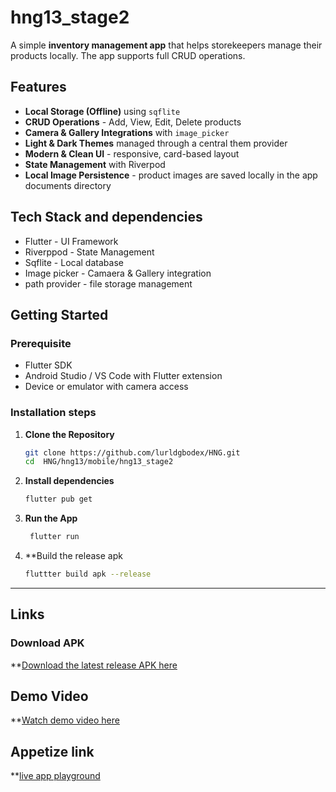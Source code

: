 # hng13_stage2

A simple **inventory management app** that helps storekeepers manage their products locally. The app supports full CRUD operations.

## Features
- **Local Storage (Offline)** using `sqflite`
- **CRUD Operations** - Add, View, Edit, Delete products
- **Camera & Gallery Integrations** with `image_picker`
- **Light & Dark Themes** managed through a central them provider
- **Modern & Clean UI** - responsive, card-based layout
- **State Management** with Riverpod
- **Local Image Persistence** - product images are saved locally in the app documents directory

## Tech Stack and dependencies
- Flutter - UI Framework
- Riverppod - State Management
- Sqflite - Local database
- Image picker - Camaera & Gallery integration
- path provider - file storage management

## Getting Started
### Prerequisite
- Flutter SDK
- Android Studio / VS Code with Flutter extension
- Device or emulator with camera access

### Installation steps
1. **Clone the Repository**
    ```bash
    git clone https://github.com/lurldgbodex/HNG.git
    cd  HNG/hng13/mobile/hng13_stage2
    ```
2. **Install dependencies**
    ```bash
    flutter pub get
    ```
3. **Run the App**
   ```bash
    flutter run
    ```
4. **Build the release apk
    ```bash
    fluttter build apk --release
    ```
   
---
## Links
### Download APK
**[Download the latest release APK here](https://github.com/lurldgbodex/HNG/releases/tag/v2.0.0)

## Demo Video
**[Watch demo video here](https://drive.google.com/file/d/1LYurAj3B_m_ywB79sMDtXY5So7sjH4gS/view?usp=sharing)

## Appetize link
**[live app playground](https://appetize.io/app/b_3gqprnj6sau6clb5nvy3ngtv2y)